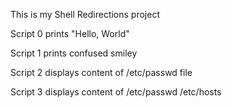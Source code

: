 This is my Shell Redirections project

Script 0 prints "Hello, World"

Script 1 prints confused smiley

Script 2 displays content of /etc/passwd file

Script 3 displays content of /etc/passwd /etc/hosts


